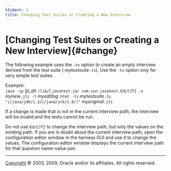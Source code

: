 ```yaml
---
hIndent: 3
title: Changing Test Suites or Creating a New Interview
---
```


# [Changing Test Suites or Creating a New Interview]{#change}

The following example uses the `-ts` option to create an empty interview derived from the test suite
( *mytestsuite*`.ts`). Use the `-ts` option only for very simple test suites.

Example:\
`java -cp` \[*jt_dir* `/lib/`\] `javatest.jar com.sun.javatest.EditJTI -o` *mynew*`.jti -l`
*myeditlog*`.html -ts` *mytestsuite*`.ts "|/java/jdk/1.3/|/java/jck/1.4/|"` *myoriginal*`.jti`

If a change is made that is not in the current interview path, the interview will be invalid and the
tests cannot be run.

Do not use `EditJTI` to change the interview path, but only the values on the existing path. If you
are in doubt about the current interview path, open the configuration editor window in the harness
GUI and use it to change the values. The configuration editor window displays the current interview
path for that question name-value pair.

----------------------------------------------------------------------------------------------------

[Copyright](../copyright.html) © 2003, 2009, Oracle and/or its affiliates. All rights reserved.
